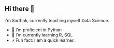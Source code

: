 ## Hi there 👋

I'm Sarthak, currently teaching myself Data Science. 

- 🔭 I’m proficient in Python
- 🌱 I’m currently learning R, SQL 
- ⚡ Fun fact: I am a quick learner. 
